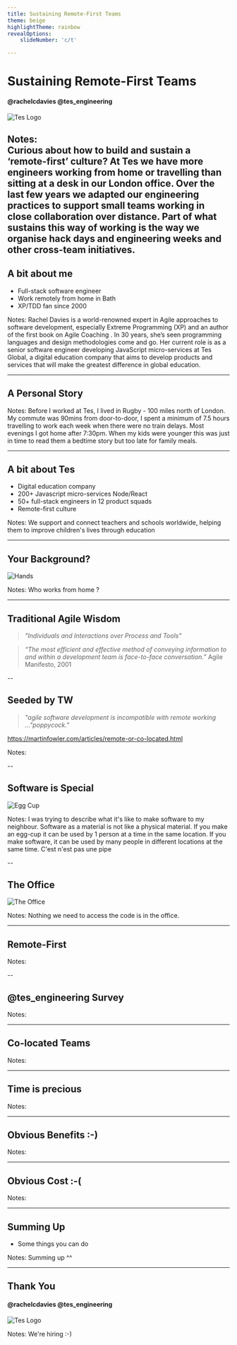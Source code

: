 ```yaml
---
title: Sustaining Remote-First Teams
theme: beige
highlightTheme: rainbow
revealOptions:
    slideNumber: 'c/t'

---
```

# Sustaining Remote-First Teams

#### @rachelcdavies @tes_engineering
![Tes Logo](./images/tes_logo.jpg)

Notes:  
Curious about how to build and sustain a ‘remote-first’ culture? At Tes we have more engineers working from home or travelling than sitting at a desk in our London office. Over the last few years we adapted our engineering practices to support small teams working in close collaboration over distance. Part of what sustains this way of working is the way we organise hack days and engineering weeks and other cross-team initiatives.
---

## A bit about me

* Full-stack software engineer
* Work remotely from home in Bath
* XP/TDD fan since 2000

Notes: 
Rachel Davies is a world-renowned expert in Agile approaches to software development, especially Extreme Programming (XP) and an author of the first book on Agile Coaching . In 30 years, she’s seen programming languages and design methodologies come and go. Her current role is as a senior software engineer developing JavaScript micro-services at Tes Global, a digital education company that aims to develop products and services that will make the greatest difference in global education.

---

## A Personal Story

Notes: 
Before I worked at Tes, I lived in Rugby - 100 miles north of London. My commute was 90mins from door-to-door, I spent a minimum of 7.5 hours travelling to work each week when there were no train delays. Most evenings I got home after 7:30pm. When my kids were younger this was just in time to read them a bedtime story but too late for family meals.

---

## A bit about Tes

* Digital education company
* 200+ Javascript micro-services Node/React 
* 50+ full-stack engineers in 12 product squads
* Remote-first culture

Notes: We support and connect teachers and schools worldwide, 
helping them to improve children's lives through education
       
---

## Your Background?

![Hands](images/hands.jpg)

Notes: 
Who works from home ?

---

## Traditional Agile Wisdom


>_"Individuals and Interactions over Process and Tools"_

>_“The most efficient and effective method of conveying information to and within a development team is face-to-face conversation.”_ Agile Manifesto, 2001


--

## Seeded by TW 
> _"agile software development is incompatible with remote working ..."poppycock."_

https://martinfowler.com/articles/remote-or-co-located.html

Notes:


--

## Software is Special

![Egg Cup](images/egg-cup.jpg)

Notes: I was trying to describe what it's like to make software to my neighbour. Software as a material is not like a physical material. If you make an egg-cup it can be used by 1 person at a time in the same location. If you make software, it can be used by many people in different locations at the same time.
C'est n'est pas une pipe

--

## The Office

![The Office](images/the-office2.jpg)

Notes: Nothing we need to access the code is in the office.


---

## Remote-First

Notes:


--

## @tes_engineering Survey


Notes:

---

## Co-located Teams

Notes: 

---

## Time is precious

Notes: 

---

## Obvious Benefits :-)

Notes: 

---

## Obvious Cost :-(

Notes: 

---

## Summing Up

* Some things you can do

Notes: Summing up ^^

---

## Thank You
#### @rachelcdavies @tes_engineering
![Tes Logo](images/tes-career-hero.png)

Notes: We're hiring :-)

